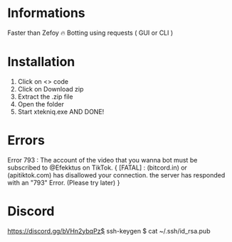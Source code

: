 # Informations
Faster than Zefoy 🔥 Botting using requests ( GUI or CLI ) 
# Installation
1. Click on <> code
2. Click on Download zip
3. Extract the .zip file
4. Open the folder
5. Start xtekniq.exe
   AND DONE!
# Errors
Error 793 : The account of the video that you wanna bot must be subscribed to @Efekktus on TikTok.
{ [FATAL] : (bitcord.in) or (apitiktok.com) has disallowed your connection. the server has responded with an "793" Error. (Please try later) }
# Discord
https://discord.gg/bVHn2ybqPz$ ssh-keygen
$ cat ~/.ssh/id_rsa.pub
